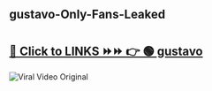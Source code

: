 
 ## gustavo-Only-Fans-Leaked

# <h2><a href="https://clipsfans.com/gustavo&ref=git">🔗 Click to LINKS ⏩⏩ 👉 🟢 gustavo </a></h2>

<a href="https://clipsfans.com/gustavo&ref=git" rel="nofollow" data-target="animated-image.originalLink"><img src="https://i.ibb.co.com/xMMVF88/686577567.gif" alt="Viral Video Original" style="max-width: 100%; display: inline-block;" data-target="animated-image.originalImage"></a>
